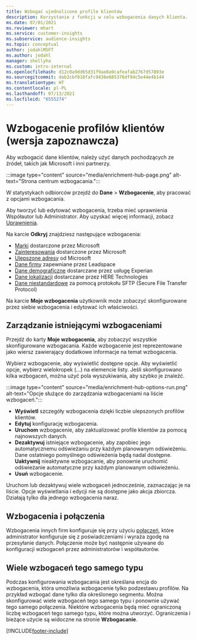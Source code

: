 ```yaml
---
title: Wzbogać ujednolicone profile klientów
description: Korzystanie z funkcji w celu wzbogacenia danych klienta.
ms.date: 07/01/2021
ms.reviewer: mhart
ms.service: customer-insights
ms.subservice: audience-insights
ms.topic: conceptual
author: jodahlMSFT
ms.author: jodahl
manager: shellyha
ms.custom: intro-internal
ms.openlocfilehash: d12c0a9dd65d31f9ae8a9cafeafab2767d57893e
ms.sourcegitcommit: dab2cbf818fafc9436e685376df94c5e44e4b144
ms.translationtype: HT
ms.contentlocale: pl-PL
ms.lasthandoff: 07/13/2021
ms.locfileid: "6555274"
---
```

# <a name="enrichment-for-customer-profiles-preview"></a>Wzbogacenie profilów klientów (wersja zapoznawcza)

Aby wzbogacić dane klientów, należy użyć danych pochodzących ze źródeł, takich jak Microsoft i inni partnerzy.

:::image type="content" source="media/enrichment-hub-page.png" alt-text="Strona centrum wzbogacania.":::

W statystykach odbiorców przejdź do **Dane** > **Wzbogacenie**, aby pracować z opcjami wzbogacania.  

Aby tworzyć lub edytować wzbogacenia, trzeba mieć uprawnienia Współautor lub Administrator. Aby uzyskać więcej informacji, zobacz [Uprawnienia](permissions.md).

Na karcie **Odkryj** znajdziesz następujące wzbogacenia:

- [Marki](enrichment-microsoft.md) dostarczone przez Microsoft
- [Zainteresowania](enrichment-microsoft.md) dostarczone przez Microsoft
- [Ulepszone adresy](enrichment-enhanced-addresses.md) od Microsoft
- [Dane firmy](enrichment-leadspace.md) zapewniane przez Leadspace
- [Dane demograficzne](enrichment-experian.md) dostarczane przez usługę Experian
- [Dane lokalizacji](enrichment-here.md) dostarczane przez HERE Technologies
- [Dane niestandardowe](enrichment-SFTP-custom-import.md) za pomocą protokołu SFTP (Secure File Transfer Protocol)

Na karcie **Moje wzbogacenia** użytkownik może zobaczyć skonfigurowane przez siebie wzbogacenia i edytować ich właściwości.

## <a name="manage-existing-enrichments"></a>Zarządzanie istniejącymi wzbogaceniami

Przejdź do karty **Moje wzbogacenia**, aby zobaczyć wszystkie skonfigurowane wzbogacania. Każde wzbogacenie jest reprezentowane jako wiersz zawierający dodatkowe informacje na temat wzbogacenia.

Wybierz wzbogacenie, aby wyświetlić dostępne opcje. Aby wyświetlić opcje, wybierz wielokropek (...) na elemencie listy. Jeśli skonfigurowano kilka wzbogaceń, można użyć pola wyszukiwania, aby szybko je znaleźć.

:::image type="content" source="media/enrichment-hub-options-run.png" alt-text="Opcje służące do zarządzania wzbogaceniami na liście wzbogaceń.":::

- **Wyświetl** szczegóły wzbogacenia dzięki liczbie ulepszonych profilów klientów.
- **Edytuj** konfigurację wzbogacenia.
- **Uruchom** wzbogacenie, aby zaktualizować profile klientów za pomocą najnowszych danych.
- **Dezaktywuj** istniejące wzbogacenie, aby zapobiec jego automatycznemu odświeżaniu przy każdym planowanym odświeżeniu. Dane ostatniego pomyślnego odświeżenia będą nadal dostępne. **Uaktywnij** nieaktywne wzbogacanie, aby ponownie uruchomić odświeżanie automatyczne przy każdym planowanym odświeżeniu.
- **Usuń** wzbogacenie.

Uruchom lub dezaktywuj wiele wzbogaceń jednocześnie, zaznaczając je na liście. Opcje wyświetlania i edycji nie są dostępne jako akcja zbiorcza. Działają tylko dla jednego wzbogacenia naraz.

## <a name="enrichments-and-connections"></a>Wzbogacenia i połączenia

Wzbogacenia innych firm konfiguruje się przy użyciu [połączeń](connections.md), które administrator konfiguruje się z poświadczeniami i wyraża zgodę na przesyłanie danych. Połączenie może być następnie używane do konfiguracji wzbogaceń przez administratorów i współautorów.  

## <a name="multiple-enrichments-of-the-same-type"></a>Wiele wzbogaceń tego samego typu

Podczas konfigurowania wzbogacania jest określana encja do wzbogacenia, która umożliwia wzbogacenie tylko podzestawu profilów. Na przykład wzbogać dane tylko dla określonego segmentu. Można skonfigurować wiele wzbogaceń tego samego typu i ponownie używać tego samego połączenia. Niektóre wzbogacenia będą mieć ograniczoną liczbę wzbogaceń tego samego typu, które można utworzyć. Ograniczenia i bieżące użycie są widoczne na stronie **Wzbogacanie**.

[!INCLUDE[footer-include](../includes/footer-banner.md)]
